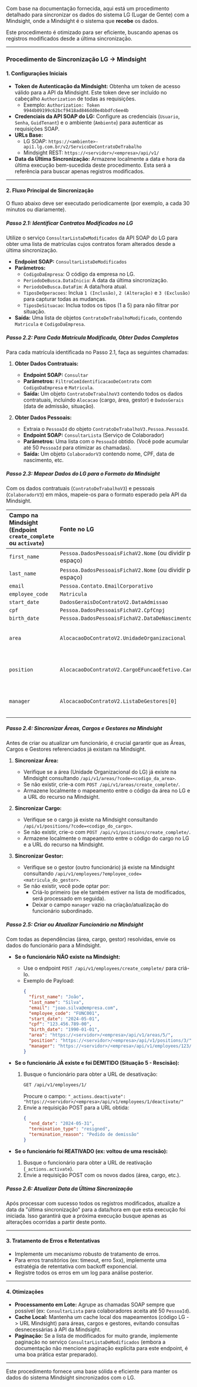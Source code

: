 Com base na documentação fornecida, aqui está um procedimento detalhado para sincronizar os dados do sistema LG (Lugar de Gente) com a Mindsight, onde a Mindsight é o sistema que **recebe** os dados.

Este procedimento é otimizado para ser eficiente, buscando apenas os registros modificados desde a última sincronização.

---

### **Procedimento de Sincronização LG -> Mindsight**

#### **1. Configurações Iniciais**

*   **Token de Autenticação da Mindsight:** Obtenha um token de acesso válido para a API da Mindsight. Este token deve ser incluído no cabeçalho `Authorization` de todas as requisições.
    *   Exemplo: `Authorization: Token 9944b09199c62bcf9418ad846dd0e4bbdfc6ee4b`
*   **Credenciais da API SOAP do LG:** Configure as credenciais (`Usuario`, `Senha`, `GuidTenant`) e o ambiente (`Ambiente`) para autenticar as requisições SOAP.
*   **URLs Base:**
    *   LG SOAP: `https://<ambiente>-api1.lg.com.br/v2/ServicoDeContratoDeTrabalho`
    *   Mindsight REST: `https://<servidor>/<empresa>/api/v1/`
*   **Data da Última Sincronização:** Armazene localmente a data e hora da última execução bem-sucedida deste procedimento. Esta será a referência para buscar apenas registros modificados.

---

#### **2. Fluxo Principal de Sincronização**

O fluxo abaixo deve ser executado periodicamente (por exemplo, a cada 30 minutos ou diariamente).

##### **Passo 2.1: Identificar Contratos Modificados no LG**

Utilize o serviço `ConsultarListaDeModificados` da API SOAP do LG para obter uma lista de matrículas cujos contratos foram alterados desde a última sincronização.

*   **Endpoint SOAP:** `ConsultarListaDeModificados`
*   **Parâmetros:**
    *   `CodigoDaEmpresa`: O código da empresa no LG.
    *   `PeriodoDeBusca.DataInicio`: A data da última sincronização.
    *   `PeriodoDeBusca.DataFim`: A data/hora atual.
    *   `TiposDeOperacoes`: Inclua `1 (Inclusão)`, `2 (Alteração)` e `3 (Exclusão)` para capturar todas as mudanças.
    *   `TiposDeSituacao`: Inclua todos os tipos (1 a 5) para não filtrar por situação.
*   **Saída:** Uma lista de objetos `ContratoDeTrabalhoModificado`, contendo `Matricula` e `CodigoDaEmpresa`.

##### **Passo 2.2: Para Cada Matrícula Modificada, Obter Dados Completos**

Para cada matrícula identificada no Passo 2.1, faça as seguintes chamadas:

1.  **Obter Dados Contratuais:**
    *   **Endpoint SOAP:** `Consultar`
    *   **Parâmetros:** `FiltroComIdentificacaoDeContrato` com `CodigoDaEmpresa` e `Matricula`.
    *   **Saída:** Um objeto `ContratoDeTrabalhoV3` contendo todos os dados contratuais, incluindo `Alocacao` (cargo, área, gestor) e `DadosGerais` (data de admissão, situação).

2.  **Obter Dados Pessoais:**
    *   Extraia o `PessoaId` do objeto `ContratoDeTrabalhoV3.Pessoa.PessoaId`.
    *   **Endpoint SOAP:** `ConsultarLista` (Serviço de Colaborador)
    *   **Parâmetros:** Uma lista com o `PessoaId` obtido. (Você pode acumular até 50 `PessoaId` para otimizar as chamadas).
    *   **Saída:** Um objeto `ColaboradorV3` contendo nome, CPF, data de nascimento, etc.

##### **Passo 2.3: Mapear Dados do LG para o Formato da Mindsight**

Com os dados contratuais (`ContratoDeTrabalhoV3`) e pessoais (`ColaboradorV3`) em mãos, mapeie-os para o formato esperado pela API da Mindsight.

| Campo na Mindsight (Endpoint `create_complete` ou `activate`) | Fonte no LG | Observações |
| :--- | :--- | :--- |
| `first_name` | `Pessoa.DadosPessoaisFichaV2.Nome` (ou dividir por espaço) | |
| `last_name` | `Pessoa.DadosPessoaisFichaV2.Nome` (ou dividir por espaço) | |
| `email` | `Pessoa.Contato.EmailCorporativo` | |
| `employee_code` | `Matricula` | |
| `start_date` | `DadosGeraisDoContratoV2.DataAdmissao` | |
| `cpf` | `Pessoa.DadosPessoaisFichaV2.CpfCnpj` | |
| `birth_date` | `Pessoa.DadosPessoaisFichaV2.DataDeNascimento` | |
| `area` | `AlocacaoDoContratoV2.UnidadeOrganizacional` | *Precisa ser a URL do recurso na Mindsight.* |
| `position` | `AlocacaoDoContratoV2.CargoEFuncaoEfetivo.Cargo` | *Precisa ser a URL do recurso na Mindsight.* |
| `manager` | `AlocacaoDoContratoV2.ListaDeGestores[0]` | *Precisa ser a URL do recurso na Mindsight.* |

##### **Passo 2.4: Sincronizar Áreas, Cargos e Gestores na Mindsight**

Antes de criar ou atualizar um funcionário, é crucial garantir que as Áreas, Cargos e Gestores referenciados já existam na Mindsight.

1.  **Sincronizar Área:**
    *   Verifique se a área (Unidade Organizacional do LG) já existe na Mindsight consultando `/api/v1/areas/?code=<codigo_da_area>`.
    *   Se não existir, crie-a com `POST /api/v1/areas/create_complete/`.
    *   Armazene localmente o mapeamento entre o código da área no LG e a URL do recurso na Mindsight.

2.  **Sincronizar Cargo:**
    *   Verifique se o cargo já existe na Mindsight consultando `/api/v1/positions/?code=<codigo_do_cargo>`.
    *   Se não existir, crie-o com `POST /api/v1/positions/create_complete/`.
    *   Armazene localmente o mapeamento entre o código do cargo no LG e a URL do recurso na Mindsight.

3.  **Sincronizar Gestor:**
    *   Verifique se o gestor (outro funcionário) já existe na Mindsight consultando `/api/v1/employees/?employee_code=<matricula_do_gestor>`.
    *   Se não existir, você pode optar por:
        *   Criá-lo primeiro (se ele também estiver na lista de modificados, será processado em seguida).
        *   Deixar o campo `manager` vazio na criação/atualização do funcionário subordinado.

##### **Passo 2.5: Criar ou Atualizar Funcionário na Mindsight**

Com todas as dependências (área, cargo, gestor) resolvidas, envie os dados do funcionário para a Mindsight.

*   **Se o funcionário NÃO existe na Mindsight:**
    *   Use o endpoint `POST /api/v1/employees/create_complete/` para criá-lo.
    *   Exemplo de Payload:
        ```json
        {
          "first_name": "João",
          "last_name": "Silva",
          "email": "joao.silva@empresa.com",
          "employee_code": "FUNC001",
          "start_date": "2024-05-01",
          "cpf": "123.456.789-00",
          "birth_date": "1990-01-01",
          "area": "https://<servidor>/<empresa>/api/v1/areas/5/",
          "position": "https://<servidor>/<empresa>/api/v1/positions/3/",
          "manager": "https://<servidor>/<empresa>/api/v1/employees/123/"
        }
        ```

*   **Se o funcionário JÁ existe e foi DEMITIDO (Situação 5 - Rescisão):**
    1.  Busque o funcionário para obter a URL de desativação:
        ```bash
        GET /api/v1/employees/1/
        ```
        Procure o campo: `"_actions.deactivate": "https://<servidor>/<empresa>/api/v1/employees/1/deactivate/"`
    2.  Envie a requisição POST para a URL obtida:
        ```json
        {
          "end_date": "2024-05-31",
          "termination_type": "resigned",
          "termination_reason": "Pedido de demissão"
        }
        ```

*   **Se o funcionário foi REATIVADO (ex: voltou de uma rescisão):**
    1.  Busque o funcionário para obter a URL de reativação (`_actions.activate`).
    2.  Envie a requisição POST com os novos dados (área, cargo, etc.).

##### **Passo 2.6: Atualizar Data da Última Sincronização**

Após processar com sucesso todos os registros modificados, atualize a data da "última sincronização" para a data/hora em que esta execução foi iniciada. Isso garantirá que a próxima execução busque apenas as alterações ocorridas a partir deste ponto.

---

#### **3. Tratamento de Erros e Retentativas**

*   Implemente um mecanismo robusto de tratamento de erros.
*   Para erros transitórios (ex: timeout, erro 5xx), implemente uma estratégia de retentativa com backoff exponencial.
*   Registre todos os erros em um log para análise posterior.

---

#### **4. Otimizações**

*   **Processamento em Lote:** Agrupe as chamadas SOAP sempre que possível (ex: `ConsultarLista` para colaboradores aceita até 50 `PessoaId`).
*   **Cache Local:** Mantenha um cache local dos mapeamentos (código LG -> URL Mindsight) para áreas, cargos e gestores, evitando consultas desnecessárias à API da Mindsight.
*   **Paginação:** Se a lista de modificados for muito grande, implemente paginação no serviço `ConsultarListaDeModificados` (embora a documentação não mencione paginação explícita para este endpoint, é uma boa prática estar preparado).

---

Este procedimento fornece uma base sólida e eficiente para manter os dados do sistema Mindsight sincronizados com o LG.
